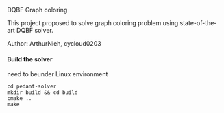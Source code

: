DQBF Graph coloring

This project proposed to solve graph coloring problem using state-of-the-art DQBF solver.

Author: ArthurNieh, cycloud0203

#### Build the solver 

need to beunder Linux environment

```shell
cd pedant-solver
mkdir build && cd build
cmake ..
make
```